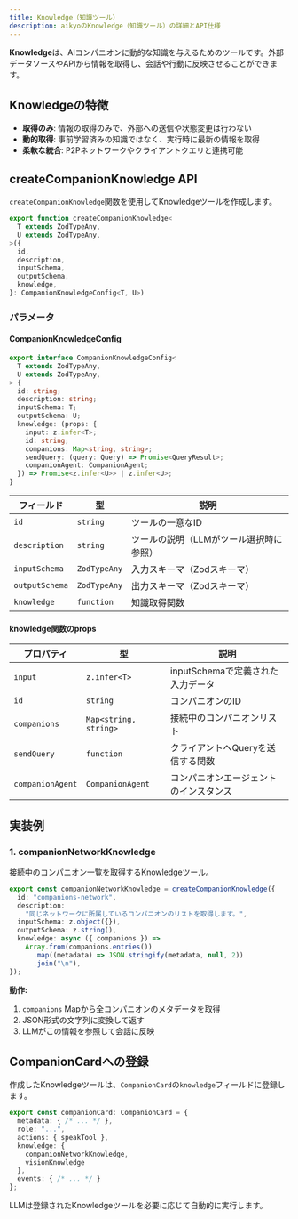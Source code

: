 ```yaml
---
title: Knowledge（知識ツール）
description: aikyoのKnowledge（知識ツール）の詳細とAPI仕様
---
```


**Knowledge**は、AIコンパニオンに動的な知識を与えるためのツールです。外部データソースやAPIから情報を取得し、会話や行動に反映させることができます。

## Knowledgeの特徴

- **取得のみ**: 情報の取得のみで、外部への送信や状態変更は行わない
- **動的取得**: 事前学習済みの知識ではなく、実行時に最新の情報を取得
- **柔軟な統合**: P2Pネットワークやクライアントクエリと連携可能

## createCompanionKnowledge API

`createCompanionKnowledge`関数を使用してKnowledgeツールを作成します。

```typescript
export function createCompanionKnowledge<
  T extends ZodTypeAny,
  U extends ZodTypeAny,
>({
  id,
  description,
  inputSchema,
  outputSchema,
  knowledge,
}: CompanionKnowledgeConfig<T, U>)
```

### パラメータ

#### CompanionKnowledgeConfig

```typescript
export interface CompanionKnowledgeConfig<
  T extends ZodTypeAny,
  U extends ZodTypeAny,
> {
  id: string;
  description: string;
  inputSchema: T;
  outputSchema: U;
  knowledge: (props: {
    input: z.infer<T>;
    id: string;
    companions: Map<string, string>;
    sendQuery: (query: Query) => Promise<QueryResult>;
    companionAgent: CompanionAgent;
  }) => Promise<z.infer<U>> | z.infer<U>;
}
```

| フィールド | 型 | 説明 |
|-----------|-----|------|
| `id` | `string` | ツールの一意なID |
| `description` | `string` | ツールの説明（LLMがツール選択時に参照） |
| `inputSchema` | `ZodTypeAny` | 入力スキーマ（Zodスキーマ） |
| `outputSchema` | `ZodTypeAny` | 出力スキーマ（Zodスキーマ） |
| `knowledge` | `function` | 知識取得関数 |

#### knowledge関数のprops

| プロパティ | 型 | 説明 |
|-----------|-----|------|
| `input` | `z.infer<T>` | inputSchemaで定義された入力データ |
| `id` | `string` | コンパニオンのID |
| `companions` | `Map<string, string>` | 接続中のコンパニオンリスト |
| `sendQuery` | `function` | クライアントへQueryを送信する関数 |
| `companionAgent` | `CompanionAgent` | コンパニオンエージェントのインスタンス |

## 実装例

### 1. companionNetworkKnowledge

接続中のコンパニオン一覧を取得するKnowledgeツール。

```typescript
export const companionNetworkKnowledge = createCompanionKnowledge({
  id: "companions-network",
  description:
    "同じネットワークに所属しているコンパニオンのリストを取得します。",
  inputSchema: z.object({}),
  outputSchema: z.string(),
  knowledge: async ({ companions }) =>
    Array.from(companions.entries())
      .map((metadata) => JSON.stringify(metadata, null, 2))
      .join("\n"),
});
```

**動作:**

1. `companions` Mapから全コンパニオンのメタデータを取得
2. JSON形式の文字列に変換して返す
3. LLMがこの情報を参照して会話に反映

## CompanionCardへの登録

作成したKnowledgeツールは、`CompanionCard`の`knowledge`フィールドに登録します。

```typescript
export const companionCard: CompanionCard = {
  metadata: { /* ... */ },
  role: "...",
  actions: { speakTool },
  knowledge: {
    companionNetworkKnowledge,
    visionKnowledge
  },
  events: { /* ... */ }
};
```

LLMは登録されたKnowledgeツールを必要に応じて自動的に実行します。